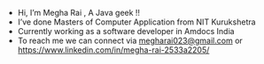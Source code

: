 - Hi, I’m Megha Rai , A Java geek !!
- I’ve done Masters of Computer Application from NIT Kurukshetra
- Currently working as a software developer in Amdocs India
- To reach me we can connect via megharai023@gmail.com or https://www.linkedin.com/in/megha-rai-2533a2205/ 

